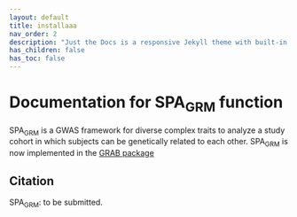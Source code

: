 ```yaml
---
layout: default
title: installaaa
nav_order: 2
description: "Just the Docs is a responsive Jekyll theme with built-in search that is easily customizable and hosted on GitHub Pages."
has_children: false
has_toc: false
---
```



# Documentation for SPA<sub>GRM</sub> function

SPA<sub>GRM</sub> is a GWAS framework for diverse complex traits to analyze a study cohort in which subjects can be genetically related to each other. SPA<sub>GRM</sub> is now implemented in the [GRAB package](https://wenjianbi.github.io/grab.github.io/)

## Citation

SPA<sub>GRM</sub>: to be submitted.
